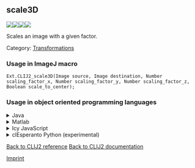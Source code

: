 ## scale3D
<img src="images/mini_clij1_logo.png"/><img src="images/mini_clij2_logo.png"/><img src="images/mini_clijx_logo.png"/><img src="images/mini_cle_logo.png"/>

Scales an image with a given factor.

Category: [Transformations](https://clij.github.io/clij2-docs/reference__transform)

### Usage in ImageJ macro
```
Ext.CLIJ2_scale3D(Image source, Image destination, Number scaling_factor_x, Number scaling_factor_y, Number scaling_factor_z,  Boolean scale_to_center);
```


### Usage in object oriented programming languages



<details>

<summary>
Java
</summary>
<pre class="highlight">// init CLIJ and GPU
import net.haesleinhuepf.clij2.CLIJ2;
import net.haesleinhuepf.clij.clearcl.ClearCLBuffer;
CLIJ2 clij2 = CLIJ2.getInstance();

// get input parameters
ClearCLBuffer source = clij2.push(sourceImagePlus);
destination = clij2.create(source);
float scaling_factor_x = 1.0;
float scaling_factor_y = 2.0;
float scaling_factor_z = 3.0;
boolean scale_to_center = true;
</pre>

<pre class="highlight">
// Execute operation on GPU
clij2.scale3D(source, destination, scaling_factor_x, scaling_factor_y, scaling_factor_z, scale_to_center);
</pre>

<pre class="highlight">
// show result
destinationImagePlus = clij2.pull(destination);
destinationImagePlus.show();

// cleanup memory on GPU
clij2.release(source);
clij2.release(destination);
</pre>

</details>



<details>

<summary>
Matlab
</summary>
<pre class="highlight">% init CLIJ and GPU
clij2 = init_clatlab();

% get input parameters
source = clij2.pushMat(source_matrix);
destination = clij2.create(source);
scaling_factor_x = 1.0;
scaling_factor_y = 2.0;
scaling_factor_z = 3.0;
scale_to_center = true;
</pre>

<pre class="highlight">
% Execute operation on GPU
clij2.scale3D(source, destination, scaling_factor_x, scaling_factor_y, scaling_factor_z, scale_to_center);
</pre>

<pre class="highlight">
% show result
destination = clij2.pullMat(destination)

% cleanup memory on GPU
clij2.release(source);
clij2.release(destination);
</pre>

</details>



<details>

<summary>
Icy JavaScript
</summary>
<pre class="highlight">// init CLIJ and GPU
importClass(net.haesleinhuepf.clicy.CLICY);
importClass(Packages.icy.main.Icy);

clij2 = CLICY.getInstance();

// get input parameters
source_sequence = getSequence();
source = clij2.pushSequence(source_sequence);
destination = clij2.create(source);
scaling_factor_x = 1.0;
scaling_factor_y = 2.0;
scaling_factor_z = 3.0;
scale_to_center = true;
</pre>

<pre class="highlight">
// Execute operation on GPU
clij2.scale3D(source, destination, scaling_factor_x, scaling_factor_y, scaling_factor_z, scale_to_center);
</pre>

<pre class="highlight">
// show result
destination_sequence = clij2.pullSequence(destination)
Icy.addSequence(destination_sequence);
// cleanup memory on GPU
clij2.release(source);
clij2.release(destination);
</pre>

</details>



<details>

<summary>
clEsperanto Python (experimental)
</summary>
<pre class="highlight">import pyclesperanto_prototype as cle

cle.scale(source, destination, scaling_factor_x, scaling_factor_y, scaling_factor_z, scale_to_center)

</pre>



</details>



[Back to CLIJ2 reference](https://clij.github.io/clij2-docs/reference)
[Back to CLIJ2 documentation](https://clij.github.io/clij2-docs)

[Imprint](https://clij.github.io/imprint)
